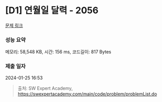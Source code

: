 # [D1] 연월일 달력 - 2056 

[문제 링크](https://swexpertacademy.com/main/code/problem/problemDetail.do?contestProbId=AV5QLkdKAz4DFAUq) 

### 성능 요약

메모리: 58,548 KB, 시간: 156 ms, 코드길이: 817 Bytes

### 제출 일자

2024-01-25 16:53



> 출처: SW Expert Academy, https://swexpertacademy.com/main/code/problem/problemList.do